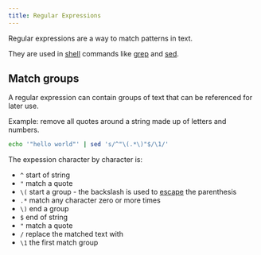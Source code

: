 ```yaml
---
title: Regular Expressions
---
```


Regular expressions are a way to match patterns in text.

They are used in [shell](./shell.md) commands like [grep](./grep.md) and [sed](./sed.md).

## Match groups
A regular expression can contain groups of text that can be referenced for later use.

Example: remove all quotes around a string made up of letters and numbers.
```bash
echo '"hello world"' | sed 's/^"\(.*\)"$/\1/'
```
The expession character by character is:
- `^` start of string
- `"` match a quote
- `\(` start a group - the backslash is used to [escape](./escape_character.md) the parenthesis
- `.*` match any character zero or more times
- `\)` end a group
- `$` end of string
- `"` match a quote
- `/` replace the matched text with
- `\1` the first match group
